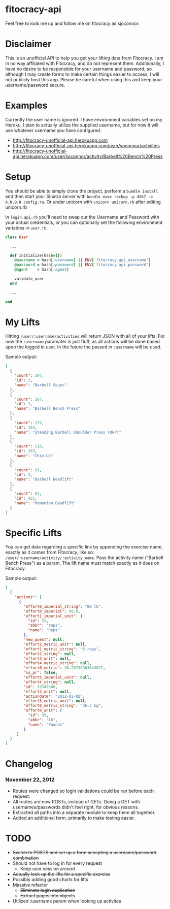 fitocracy-api
=============

Feel free to look me up and follow me on fitocracy as sjoconnor.

# Disclaimer

This is an unofficial API to help you get your lifting data from Fitocracy. I am in no way affiliated with Fitocracy, and do not represent them. Additionally, I have no desire to be responsible for your username and password, so although I may create forms to make certain things easier to access, I will not publicly host this app. Please be careful when using this and keep your username/password secure.

# Examples

Currently the user name is ignored. I have environment variables set on my Heroku. I plan to actually utilize the supplied username, but for now it will use whatever username you have configured.

* http://fitocracy-unofficial-api.herokuapp.com
* http://fitocracy-unofficial-api.herokuapp.com/user/soconnor/activities
* http://fitocracy-unofficial-api.herokuapp.com/user/soconnor/activity/Barbell%20Bench%20Press

# Setup

You should be able to simply clone the project, perform a `bundle install` and then start your Sinatra server with 
`bundle exec rackup -p 4567 -o 0.0.0.0 config.ru`. Or under unicorn with `unicorn unicorn.rb` after editing unicorn.rb

In `login.api.rb` you'll need to swap out the Username and Password with your actual credentials, or you can optionally 
set the following environment variables in `user.rb`.

````ruby
class User

  ...

  def initialize(hash={})
    @username = hash[:username] || ENV['fitocracy_api_username']
    @password = hash[:password] || ENV['fitocracy_api_password']
    @agent    = hash[:agent]

    validate_user
  end

  ...

end
````

# My Lifts

Hitting `/user/:username/activities` will return JSON with all of your lifts. For now the `:username` paramater is just fluff, as all actions will be done based upon the logged in user. In the future the passed in `:username` will be used.

Sample output:

````JSON
[
  {
    "count": 197,
    "id": 2,
    "name": "Barbell Squat"
  },
  {
    "count": 187,
    "id": 1,
    "name": "Barbell Bench Press"
  },
  {
    "count": 175,
    "id": 183,
    "name": "Standing Barbell Shoulder Press (OHP)"
  },
  {
    "count": 116,
    "id": 283,
    "name": "Chin-Up"
  },
  {
    "count": 93,
    "id": 3,
    "name": "Barbell Deadlift"
  },
  {
    "count": 61,
    "id": 425,
    "name": "Romanian Deadlift"
  }
]
````

# Specific Lifts

You can get data regarding a specific link by appending the exercise name, exactly as it comes from Fitocracy, like so: `/user/:username/activity/:activity_name`. Pass the activity name ("Barbell Bench Press") as a param. The lift name must match exactly as it does on Fitocracy.

Sample output:

````JSON
[
  {
    "actions": [
      {
        "effort0_imperial_string": "80 lb",
        "effort0_imperial": 80.0,
        "effort1_imperial_unit": {
          "id": 31,
          "abbr": "reps",
          "name": "Reps"
        },
        "new_quest": null,
        "effort2_metric_unit": null,
        "effort1_metric_string": "6 reps",
        "effort2_string": null,
        "effort3_unit": null,
        "effort4_metric_string": null,
        "effort0_metric": 36.28738963043027,
        "is_pr": false,
        "effort5_imperial_unit": null,
        "effort4_string": null,
        "id": 32349306,
        "effort2_unit": null,
        "actiondate": "2012-02-02",
        "effort5_metric_unit": null,
        "effort0_metric_string": "36.3 kg",
        "effort0_unit": {
          "id": 35,
          "abbr": "lb",
          "name": "Pounds"
        }
     ]
  }
]
````

# Changelog

### November 22, 2012
* Routes were changed so login validations could be ran before each request.
* All routes are now POSTs, instead of GETs. Doing a GET with usernames/passwords didn't feel right, for obvious reasons.
* Extracted all paths into a separate module to keep them all together.
* Added an additional form, primarily to make testing easier.

# TODO

* ~~Switch to POSTS and set up a form accepting a username/password combination~~
* Should not have to log in for every request
	* Keep user session around
* ~~Actually look up the lifts for a specific exercise~~
* Possibly adding good charts for lifts
* Massive refactor
	* ~~Eliminate login duplication~~
	* ~~Extract pages into objects~~
* Utilized :username param when looking up activites